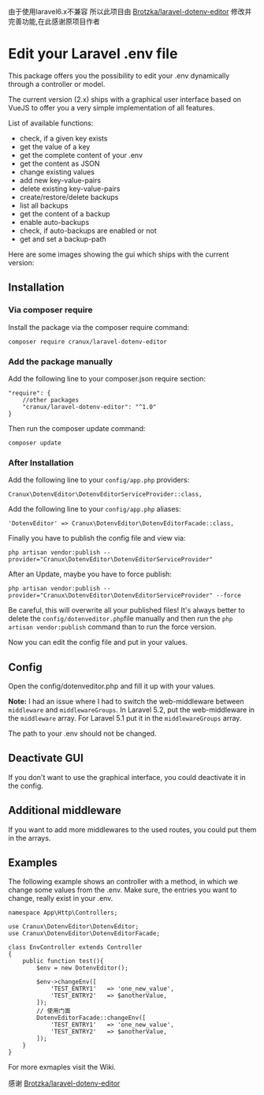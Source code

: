 由于使用laravel6.x不兼容 所以此项目由 [Brotzka/laravel-dotenv-editor](https://github.com/Brotzka/laravel-dotenv-editor) 修改并完善功能,在此感谢原项目作者

# Edit your Laravel .env file

This package offers you the possibility to edit your .env dynamically through a controller or model. 

The current version (2.x) ships with a graphical user interface based on VueJS to offer you a very simple implementation of all features.

List of available functions:
- check, if a given key exists
- get the value of a key
- get the complete content of your .env
- get the content as JSON
- change existing values
- add new key-value-pairs
- delete existing key-value-pairs
- create/restore/delete backups
- list all backups
- get the content of a backup
- enable auto-backups
- check, if auto-backups are enabled or not
- get and set a backup-path


Here are some images showing the gui which ships with the current version:


## Installation

### Via composer require

Install the package via the composer require command:

    composer require cranux/laravel-dotenv-editor



### Add the package manually

Add the following line to your composer.json require section:

    "require": {
        //other packages
        "cranux/laravel-dotenv-editor": "^1.0"
    }

Then run the composer update command:

    composer update

### After Installation

Add the following line to your `config/app.php` providers:

    Cranux\DotenvEditor\DotenvEditorServiceProvider::class,

Add the following line to your `config/app.php` aliases:

    'DotenvEditor' => Cranux\DotenvEditor\DotenvEditorFacade::class,

Finally you have to publish the config file and view via:

    php artisan vendor:publish --provider="Cranux\DotenvEditor\DotenvEditorServiceProvider"

After an Update, maybe you have to force publish:

    php artisan vendor:publish --provider="Cranux\DotenvEditor\DotenvEditorServiceProvider" --force

Be careful, this will overwrite all your published files! It's always better to delete the ```config/dotenveditor.php```file manually and then run the ```php artisan vendor:publish``` command than to run the force version.

Now you can edit the config file and put in your values.

## Config

Open the config/dotenveditor.php and fill it up with your values.

**Note:** I had an issue where I had to switch the web-middleware between ```middleware``` and ```middlewareGroups```. In Laravel 5.2, put the web-middleware in the ```middleware``` array. For Laravel 5.1 put it in the ```middlewareGroups``` array.

The path to your .env should not be changed. 

## Deactivate GUI

If you don't want to use the graphical interface, you could deactivate it in the config. 

## Additional middleware

If you want to add more middlewares to the used routes, you could put them in the arrays.

## Examples

The following example shows an controller with a method, in which we change some values from the .env.
Make sure, the entries you want to change, really exist in your .env.

    namespace App\Http\Controllers;

    use Cranux\DotenvEditor\DotenvEditor;
    use Cranux\DotenvEditor\DotenvEditorFacade;

    class EnvController extends Controller
    {
        public function test(){
            $env = new DotenvEditor();

            $env->changeEnv([
                'TEST_ENTRY1'   => 'one_new_value',
                'TEST_ENTRY2'   => $anotherValue,
            ]);
            // 使用门面
            DotenvEditorFacade::changeEnv([
                'TEST_ENTRY1'   => 'one_new_value',
                'TEST_ENTRY2'   => $anotherValue,
            ]);
        }
    }

For more exmaples visit the Wiki.

感谢  [Brotzka/laravel-dotenv-editor](https://github.com/Brotzka/laravel-dotenv-editor)
